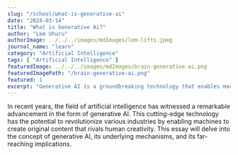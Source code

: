 ```yaml
---
slug: "/school/what-is-generative-ai"
date: "2024-03-14"
title: "What is Generative Ai?"
author: "Lem Uhuru"
authorImage: ../../../images/mdImages/lem-lifts.jpeg
journal_name: "learn"
category: "Artificial Intelligence"
tags: [ "Artificial Intelligence" ]
featuredImage: ../../../images/mdImages/brain-generative-ai.png
featuredImagePath: "/brain-generative-ai.png"
featured: 1
excerpt: "Generative AI is a groundbreaking technology that enables machines to create original content, such as text, images, and music, by learning patterns from vast datasets."
---
```


In recent years, the field of artificial intelligence has witnessed a remarkable advancement in the form of generative AI. This cutting-edge technology has the potential to revolutionize various industries by enabling machines to create original content that rivals human creativity. This essay will delve into the concept of generative AI, its underlying mechanisms, and its far-reaching implications.